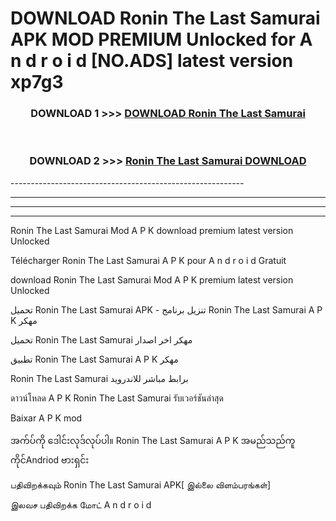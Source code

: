 # DOWNLOAD Ronin The Last Samurai  APK MOD PREMIUM Unlocked for A n d r o i d [NO.ADS] latest version xp7g3 



<div align="center">

<h3>DOWNLOAD 1 >>> <a href="https://getmod2.web.app/?judul=Ronin The Last Samurai ">DOWNLOAD Ronin The Last Samurai </a></h3><br>

<h3>DOWNLOAD 2 >>> <a href="https://getmod2.web.app/?judul=Ronin The Last Samurai ">Ronin The Last Samurai  DOWNLOAD </a></h3>

</div>
----------------------------------------------------------

----------------------------------------------------------

----------------------------------------------------------

----------------------------------------------------------

Ronin The Last Samurai  Mod A P K download premium latest version Unlocked

Télécharger Ronin The Last Samurai  A P K pour A n d r o i d Gratuit

download Ronin The Last Samurai  Mod A P K premium latest version Unlocked

تحميل Ronin The Last Samurai  APK - تنزيل برنامج Ronin The Last Samurai  A P K مهكر

تحميل Ronin The Last Samurai  مهكر اخر اصدار

تطبيق Ronin The Last Samurai  A P K مهكر

Ronin The Last Samurai  برابط مباشر للاندرويد

ดาวน์โหลด A P K Ronin The Last Samurai  รับเวอร์ชันล่าสุด

Baixar A P K mod

အက်ပ်ကို ဒေါင်းလုဒ်လုပ်ပါ။ Ronin The Last Samurai  A P K အမည်သည်ကူကိုင်Andriod ဗားရှင်း

பதிவிறக்கவும் Ronin The Last Samurai  APK[ இல்லை விளம்பரங்கள்] 
 
இலவச பதிவிறக்க மோட் A n d r o i d



